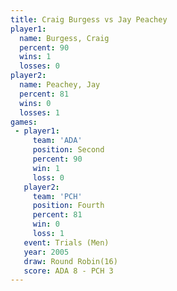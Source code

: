 ```yaml
---
title: Craig Burgess vs Jay Peachey
player1:              
  name: Burgess, Craig
  percent: 90         
  wins: 1             
  losses: 0           
player2:              
  name: Peachey, Jay  
  percent: 81         
  wins: 0             
  losses: 1           
games:
 - player1:          
     team: 'ADA'     
     position: Second
     percent: 90     
     win: 1          
     loss: 0         
   player2:          
     team: 'PCH'     
     position: Fourth
     percent: 81     
     win: 0          
     loss: 1         
   event: Trials (Men)  
   year: 2005           
   draw: Round Robin(16)
   score: ADA 8 - PCH 3 
---
```

